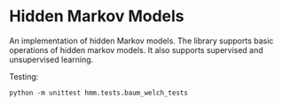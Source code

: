 # Hidden Markov Models
An implementation of hidden Markov models.
The library supports basic operations of hidden markov models.
It also supports supervised and unsupervised learning.

Testing:

```
python -m unittest hmm.tests.baum_welch_tests
```
